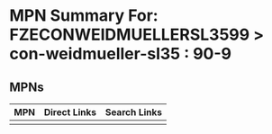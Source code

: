 



# MPN Summary For: FZECONWEIDMUELLERSL3599 > con-weidmueller-sl35 : 90-9

## MPNs
  

|MPN|Direct Links|Search Links|
| :--- | :--- | :--- |
||||
